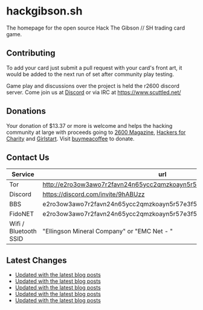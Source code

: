 # hackgibson.sh
The homepage for the open source Hack The Gibson // SH trading card game.


## Contributing

To add your card just submit a pull request with your card's front art, it would be added to the next run of set after community play testing.

Game play and discussions over the project is held the r2600 discord server. Come join us at [Discord](https://discord.com/invite/9hABUzz) or via IRC at https://www.scuttled.net/


## Donations

Your donation of $13.37 or more is welcome and helps the hacking community at large with proceeds going to [2600 Magazine](https://2600.com/), [Hackers for Charity](https://hackersforcharity.org) and [Girlstart](https://girlstart.org).  Visit [buymeacoffee](https://www.buymeacoffee.com/hackgibson.sh) to donate.


## Contact Us

Service | url
-|-
Tor | http://e2ro3ow3awo7r2favn24n65ycc2qmzkoayn5r57e3f56nvjwdcgg32ad.onion
Discord | https://discord.com/invite/9hABUzz
BBS | e2ro3ow3awo7r2favn24n65ycc2qmzkoayn5r57e3f56nvjwdcgg32ad.onion:23
FidoNET | e2ro3ow3awo7r2favn24n65ycc2qmzkoayn5r57e3f56nvjwdcgg32ad.onion:24554
Wifi / Bluetooth SSID | "Ellingson Mineral Company" or "EMC Net - <fidonet address>"

## Latest Changes
<!-- BLOG-POST-LIST:START -->
- [Updated with the latest blog posts](https://github.com/DFW2600/hackgibson.sh/commit/abc9cc4ffe1fd67b3a11d85e96920acc27419d66)
- [Updated with the latest blog posts](https://github.com/DFW2600/hackgibson.sh/commit/209eec5ebe102f07b2039e7d885abfc53548d0e3)
- [Updated with the latest blog posts](https://github.com/DFW2600/hackgibson.sh/commit/3b9fa634ea53e8b5cb26847862ed0811afa72c00)
- [Updated with the latest blog posts](https://github.com/DFW2600/hackgibson.sh/commit/0a193a6f0a6d4743c655e5a086073f88b7ad7f26)
- [Updated with the latest blog posts](https://github.com/DFW2600/hackgibson.sh/commit/f591a2d60e9af81d5385b1123e2ee755304e13f7)
<!-- BLOG-POST-LIST:END -->
